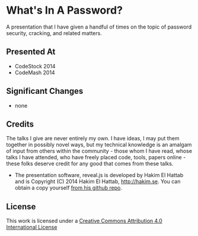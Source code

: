 # What's In A Password? 

A presentation that I have given a handful of times on the topic of password security, cracking, and related matters.

## Presented At
- CodeStock 2014
- CodeMash 2014

## Significant Changes
- none


## Credits
The talks I give are never entirely my own. I have ideas, I may put them together in possibly novel ways, but my technical knowledge is an amalgam of input from others within the community - those whom I have read, whose talks I have attended, who have freely placed code, tools, papers online - these folks deserve credit for any good that comes from these talks.

- The presentation software, reveal.js is developed by Hakim El Hattab and is Copyright (C) 2014 Hakim El Hattab, http://hakim.se. You can obtain a copy yourself [from his github repo](https://github.com/hakimel/reveal.js).


## License

This work is licensed under a [Creative Commons Attribution 4.0 International License](http://creativecommons.org/licenses/by/4.0/)
